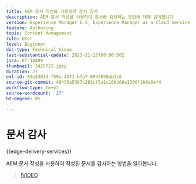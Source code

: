```yaml
---
title: AEM 문서 작성을 사용하여 문서 감사
description: AEM 문서 작성을 사용하여 문서를 감사하는 방법에 대해 알아봅니다
version: Experience Manager 6.5, Experience Manager as a Cloud Service
feature: Authoring
topic: Content Management
role: User
level: Beginner
doc-type: Technical Video
last-substantial-update: 2023-11-15T00:00:00Z
jira: KT-14489
thumbnail: 3425722.jpeg
duration: 77
exl-id: 85e3303d-f59a-4b71-bfb7-09470b9ab3c6
source-git-commit: 48433a5367c281cf5a1c106b08a1306f1b0e8ef4
workflow-type: tm+mt
source-wordcount: '27'
ht-degree: 0%

---
```


# 문서 감사

{{edge-delivery-services}}

AEM 문서 작성을 사용하여 작성된 문서를 감사하는 방법을 알아봅니다.

>[!VIDEO](https://video.tv.adobe.com/v/3425722/?learn=on)
